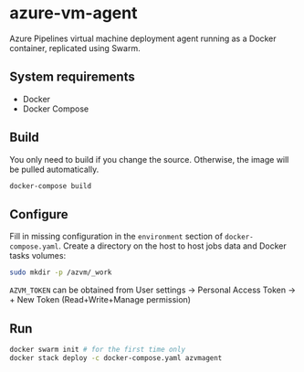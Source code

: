 # azure-vm-agent

Azure Pipelines virtual machine deployment agent running as a Docker container, replicated using Swarm.

## System requirements

- Docker
- Docker Compose

## Build

You only need to build if you change the source.
Otherwise, the image will be pulled automatically.

```bash
docker-compose build
```

## Configure

Fill in missing configuration in the `environment` section of `docker-compose.yaml`.
Create a directory on the host to host jobs data and Docker tasks volumes:

```bash
sudo mkdir -p /azvm/_work
```

`AZVM_TOKEN` can be obtained from User settings -> Personal Access Token -> + New Token (Read+Write+Manage permission)

## Run

```bash
docker swarm init # for the first time only
docker stack deploy -c docker-compose.yaml azvmagent
```
